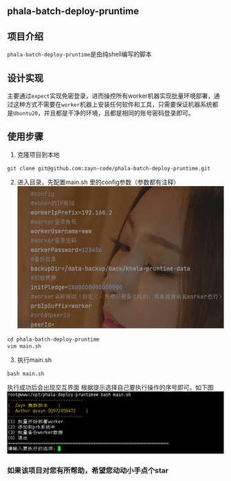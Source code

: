 ## phala-batch-deploy-pruntime

## 项目介绍
`phala-batch-deploy-pruntime`是由纯shell编写的脚本

## 设计实现
主要通过`expect`实现免密登录，进而操控所有worker机器实现批量环境部署，通过这种方式不需要在`worker`机器上安装任何软件和工具，只需要保证机器系统都是`Ubuntu20`，并且都是干净的环境，且都是相同的账号密码登录即可。

## 使用步骤
1. 克隆项目到本地
```shell
git clone git@github.com:zayn-code/phala-batch-deploy-pruntime.git
```
2. 进入目录，先配置main.sh 里的config参数（参数都有注释）
![config.ing](wiki/config.png)
```shell
cd phala-batch-deploy-pruntime
vim main.sh
```
3. 执行main.sh
```shell
bash main.sh
```
执行成功后会出现交互界面 根据提示选择自己要执行操作的序号即可。如下图
![main.png](wiki/main.png)


### 如果该项目对您有所帮助，希望您动动小手点个star